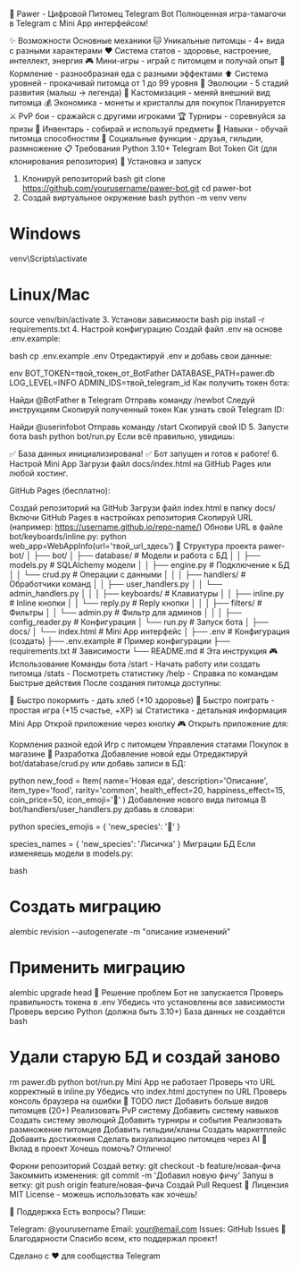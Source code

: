 🐾 Pawer - Цифровой Питомец Telegram Bot
Полноценная игра-тамагочи в Telegram с Mini App интерфейсом!

✨ Возможности
Основные механики
🐱 Уникальные питомцы - 4+ вида с разными характерами
❤️ Система статов - здоровье, настроение, интеллект, энергия
🎮 Мини-игры - играй с питомцем и получай опыт
🍕 Кормление - разнообразная еда с разными эффектами
⬆️ Система уровней - прокачивай питомца от 1 до 99 уровня
🦋 Эволюции - 5 стадий развития (малыш → легенда)
🎨 Кастомизация - меняй внешний вид питомца
💰 Экономика - монеты и кристаллы для покупок
Планируется
⚔️ PvP бои - сражайся с другими игроками
🏆 Турниры - соревнуйся за призы
🎒 Инвентарь - собирай и используй предметы
🧠 Навыки - обучай питомца способностям
👥 Социальные функции - друзья, гильдии, размножение
📋 Требования
Python 3.10+
Telegram Bot Token
Git (для клонирования репозитория)
🚀 Установка и запуск
1. Клонируй репозиторий
bash
git clone https://github.com/yourusername/pawer-bot.git
cd pawer-bot
2. Создай виртуальное окружение
bash
python -m venv venv

# Windows
venv\Scripts\activate

# Linux/Mac
source venv/bin/activate
3. Установи зависимости
bash
pip install -r requirements.txt
4. Настрой конфигурацию
Создай файл .env на основе .env.example:

bash
cp .env.example .env
Отредактируй .env и добавь свои данные:

env
BOT_TOKEN=твой_токен_от_BotFather
DATABASE_PATH=pawer.db
LOG_LEVEL=INFO
ADMIN_IDS=твой_telegram_id
Как получить токен бота:

Найди @BotFather в Telegram
Отправь команду /newbot
Следуй инструкциям
Скопируй полученный токен
Как узнать свой Telegram ID:

Найди @userinfobot
Отправь команду /start
Скопируй свой ID
5. Запусти бота
bash
python bot/run.py
Если всё правильно, увидишь:

✅ База данных инициализирована!
✅ Бот запущен и готов к работе!
6. Настрой Mini App
Загрузи файл docs/index.html на GitHub Pages или любой хостинг.

GitHub Pages (бесплатно):

Создай репозиторий на GitHub
Загрузи файл index.html в папку docs/
Включи GitHub Pages в настройках репозитория
Скопируй URL (например: https://username.github.io/repo-name/)
Обнови URL в файле bot/keyboards/inline.py:
python
web_app=WebAppInfo(url='твой_url_здесь')
📁 Структура проекта
pawer-bot/
│
├── bot/
│   ├── database/           # Модели и работа с БД
│   │   ├── models.py       # SQLAlchemy модели
│   │   ├── engine.py       # Подключение к БД
│   │   └── crud.py         # Операции с данными
│   │
│   ├── handlers/           # Обработчики команд
│   │   ├── user_handlers.py
│   │   └── admin_handlers.py
│   │
│   ├── keyboards/          # Клавиатуры
│   │   ├── inline.py       # Inline кнопки
│   │   └── reply.py        # Reply кнопки
│   │
│   ├── filters/            # Фильтры
│   │   └── admin.py        # Фильтр для админов
│   │
│   ├── config_reader.py    # Конфигурация
│   └── run.py             # Запуск бота
│
├── docs/
│   └── index.html         # Mini App интерфейс
│
├── .env                   # Конфигурация (создать)
├── .env.example           # Пример конфигурации
├── requirements.txt       # Зависимости
└── README.md             # Эта инструкция
🎮 Использование
Команды бота
/start - Начать работу или создать питомца
/stats - Посмотреть статистику
/help - Справка по командам
Быстрые действия
После создания питомца доступны:

🍞 Быстро покормить - дать хлеб (+10 здоровье)
🎯 Быстро поиграть - простая игра (+15 счастье, +XP)
📊 Статистика - детальная информация
Mini App
Открой приложение через кнопку 🎮 Открыть приложение для:

Кормления разной едой
Игр с питомцем
Управления статами
Покупок в магазине
🔧 Разработка
Добавление новой еды
Отредактируй bot/database/crud.py или добавь записи в БД:

python
new_food = Item(
    name='Новая еда',
    description='Описание',
    item_type='food',
    rarity='common',
    health_effect=20,
    happiness_effect=15,
    coin_price=50,
    icon_emoji='🍕'
)
Добавление нового вида питомца
В bot/handlers/user_handlers.py добавь в словари:

python
species_emojis = {
    'new_species': '🦊'
}

species_names = {
    'new_species': 'Лисичка'
}
Миграции БД
Если изменяешь модели в models.py:

bash
# Создать миграцию
alembic revision --autogenerate -m "описание изменений"

# Применить миграцию
alembic upgrade head
🐛 Решение проблем
Бот не запускается
Проверь правильность токена в .env
Убедись что установлены все зависимости
Проверь версию Python (должна быть 3.10+)
База данных не создаётся
bash
# Удали старую БД и создай заново
rm pawer.db
python bot/run.py
Mini App не работает
Проверь что URL корректный в inline.py
Убедись что index.html доступен по URL
Проверь консоль браузера на ошибки
📝 TODO лист
 Добавить больше видов питомцев (20+)
 Реализовать PvP систему
 Добавить систему навыков
 Создать систему эволюций
 Добавить турниры и события
 Реализовать размножение питомцев
 Добавить гильдии/кланы
 Создать маркетплейс
 Добавить достижения
 Сделать визуализацию питомцев через AI
🤝 Вклад в проект
Хочешь помочь? Отлично!

Форкни репозиторий
Создай ветку: git checkout -b feature/новая-фича
Закоммить изменения: git commit -m 'Добавил новую фичу'
Запуш в ветку: git push origin feature/новая-фича
Создай Pull Request
📄 Лицензия
MIT License - можешь использовать как хочешь!

💬 Поддержка
Есть вопросы? Пиши:

Telegram: @yourusername
Email: your@email.com
Issues: GitHub Issues
🎉 Благодарности
Спасибо всем, кто поддержал проект!

Сделано с ❤️ для сообщества Telegram

